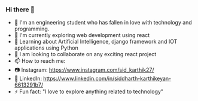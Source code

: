 ### Hi there 👋

- 🚀 I'm an engineering student who has fallen in love with technology and programming. 
- 🔭 I'm currently exploring web development using react
- 🌱 Learning about Artificial Intelligence, django framework and IOT applications using Python
- 👯 I am looking to collaborate on any exciting react project
- 📫 How to reach me: 
- 📷 Instagram: https://www.instagram.com/sid_karthik27/
- 🔗 LinkedIn: https://www.linkedin.com/in/siddharth-karthikeyan-6613291b7/
- ⚡ Fun fact: "I love to explore anything related to technology"
